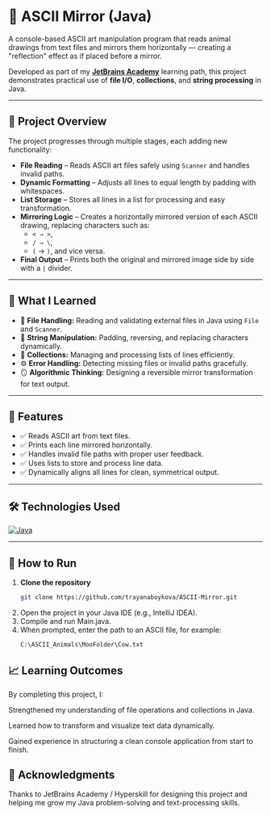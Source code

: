 # 💫 ASCII Mirror (Java)

A console-based ASCII art manipulation program that reads animal drawings from text files and mirrors them horizontally — creating a "reflection" effect as if placed before a mirror.  

Developed as part of my **[JetBrains Academy](https://www.jetbrains.com/academy/)** learning path, this project demonstrates practical use of **file I/O**, **collections**, and **string processing** in Java.

---

## 🚀 Project Overview

The project progresses through multiple stages, each adding new functionality:

- **File Reading** – Reads ASCII art files safely using `Scanner` and handles invalid paths.
- **Dynamic Formatting** – Adjusts all lines to equal length by padding with whitespaces.
- **List Storage** – Stores all lines in a list for processing and easy transformation.
- **Mirroring Logic** – Creates a horizontally mirrored version of each ASCII drawing, replacing characters such as:
  - `< → >`,  
  - `/ → \`,  
  - `(` → `)`, and vice versa.
- **Final Output** – Prints both the original and mirrored image side by side with a `|` divider.

---

## 🎯 What I Learned

- 📁 **File Handling:** Reading and validating external files in Java using `File` and `Scanner`.
- 🧩 **String Manipulation:** Padding, reversing, and replacing characters dynamically.
- 🔄 **Collections:** Managing and processing lists of lines efficiently.
- ⚙️ **Error Handling:** Detecting missing files or invalid paths gracefully.
- 🪞 **Algorithmic Thinking:** Designing a reversible mirror transformation for text output.

---

## 🔧 Features

- ✅ Reads ASCII art from text files.
- ✅ Prints each line mirrored horizontally.
- ✅ Handles invalid file paths with proper user feedback.
- ✅ Uses lists to store and process line data.
- ✅ Dynamically aligns all lines for clean, symmetrical output.

---

## 🛠️ Technologies Used
[![Java](https://skillicons.dev/icons?i=java&theme=light)](https://www.java.com/en/)

---

## 🤔 How to Run

1. **Clone the repository**
   ```bash
   git clone https://github.com/trayanaboykova/ASCII-Mirror.git
2. Open the project in your Java IDE (e.g., IntelliJ IDEA).
3. Compile and run Main.java.
4. When prompted, enter the path to an ASCII file, for example:
    ```bash
    C:\ASCII_Animals\MooFolder\Cow.txt

## 📈 Learning Outcomes
By completing this project, I:

Strengthened my understanding of file operations and collections in Java.

Learned how to transform and visualize text data dynamically.

Gained experience in structuring a clean console application from start to finish.

## 🌟 Acknowledgments

Thanks to JetBrains Academy / Hyperskill for designing this project and helping me grow my Java problem-solving and text-processing skills.
